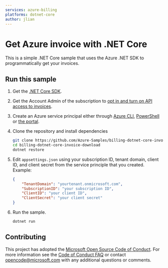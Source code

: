 ```yaml
---
services: azure-billing
platforms: dotnet-core
author: jlian
---
```

# Get Azure invoice with .NET Core

This is a simple .NET Core sample that uses the Azure .NET SDK to programmatically get your invoices.

## Run this sample

1. Get the [.NET Core SDK](https://www.microsoft.com/net/core).

1. Get the Account Admin of the subscription to [opt in and turn on API access to invoices](https://docs.microsoft.com/azure/billing/billing-manage-access).

1. Create an Azure service principal either through
    [Azure CLI](https://docs.microsoft.com/azure/azure-resource-manager/resource-group-authenticate-service-principal-cli/),
    [PowerShell](https://docs.microsoft.com/azure/azure-resource-manager/resource-group-authenticate-service-principal/)
    or [the portal](https://docs.microsoft.com/azure/azure-resource-manager/resource-group-create-service-principal-portal/).

1. Clone the repository and install dependencies

    ```bash
    git clone https://github.com/Azure-Samples/billing-dotnet-core-invoice-download.git
    cd billing-dotnet-core-invoice-download
    dotnet restore
    ```

1. Edit `appsettings.json` using your subscription ID, tenant domain, client ID, and client secret from the service principle that you created. Example:

    ```json
    {
        "TenantDomain": "yourtenant.onmicrosoft.com",
        "SubscriptionID": "your subscription ID",
        "ClientID": "your client ID",
        "ClientSecret": "your client secret"
    }
    ```

1. Run the sample.

    ```bash
    dotnet run
    ```

## Contributing

This project has adopted the [Microsoft Open Source Code of Conduct](https://opensource.microsoft.com/codeofconduct/). For more information see the [Code of Conduct FAQ](https://opensource.microsoft.com/codeofconduct/faq/) or contact [opencode@microsoft.com](mailto:opencode@microsoft.com) with any additional questions or comments.
